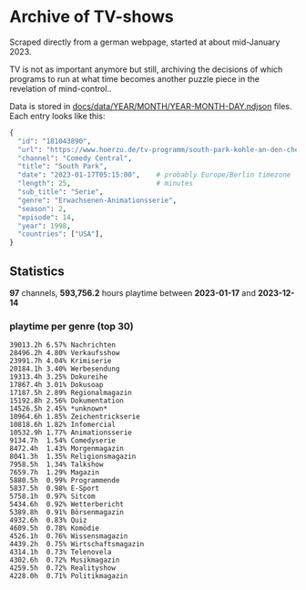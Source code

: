 # Archive of TV-shows

Scraped directly from a german webpage, started at about mid-January 2023.

TV is not as important anymore but still, archiving the decisions of which programs to run at what time
becomes another puzzle piece in the revelation of mind-control.. 

Data is stored in [docs/data/YEAR/MONTH/YEAR-MONTH-DAY.ndjson](docs/data/) files. 
Each entry looks like this:

```python
{
  "id": "181043890", 
  "url": "https://www.hoerzu.de/tv-programm/south-park-kohle-an-den-chefkoch/bid_181043890/", 
  "channel": "Comedy Central", 
  "title": "South Park", 
  "date": "2023-01-17T05:15:00",    # probably Europe/Berlin timezone 
  "length": 25,                     # minutes 
  "sub_title": "Serie", 
  "genre": "Erwachsenen-Animationsserie", 
  "season": 2, 
  "episode": 14, 
  "year": 1998, 
  "countries": ["USA"],
}
```

## Statistics

**97** channels, **593,756.2** hours playtime between **2023-01-17** and **2023-12-14**


### playtime per genre (top 30)

    39013.2h 6.57% Nachrichten
    28496.2h 4.80% Verkaufsshow
    23991.7h 4.04% Krimiserie
    20184.1h 3.40% Werbesendung
    19313.4h 3.25% Dokureihe
    17867.4h 3.01% Dokusoap
    17187.5h 2.89% Regionalmagazin
    15192.8h 2.56% Dokumentation
    14526.5h 2.45% *unknown*
    10964.6h 1.85% Zeichentrickserie
    10818.6h 1.82% Infomercial
    10532.9h 1.77% Animationsserie
    9134.7h  1.54% Comedyserie
    8472.4h  1.43% Morgenmagazin
    8041.3h  1.35% Religionsmagazin
    7958.5h  1.34% Talkshow
    7659.7h  1.29% Magazin
    5880.5h  0.99% Programmende
    5837.5h  0.98% E-Sport
    5758.1h  0.97% Sitcom
    5434.6h  0.92% Wetterbericht
    5389.8h  0.91% Börsenmagazin
    4932.6h  0.83% Quiz
    4609.5h  0.78% Komödie
    4526.1h  0.76% Wissensmagazin
    4439.2h  0.75% Wirtschaftsmagazin
    4314.1h  0.73% Telenovela
    4302.6h  0.72% Musikmagazin
    4259.5h  0.72% Realityshow
    4228.0h  0.71% Politikmagazin
